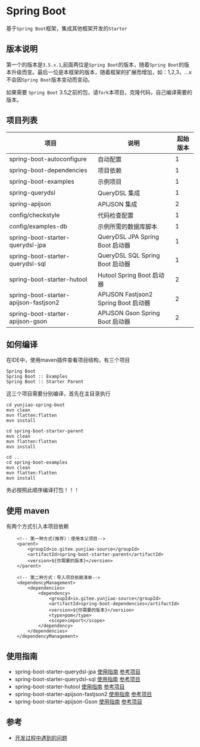 # Spring Boot

基于`Spring Boot`框架，集成其他框架开发的`Starter`

## 版本说明

第一个的版本是`3.5.x.1`,前面两位是`Spring Boot`的版本，随着`Spring Boot`的版本升级而变。最后一位是本框架的版本，随着框架的扩展而增加，如：1,2,3，...x
不会因`Spring Boot`版本变动而变动。

如果需要 `Spring Boot` 3.5之前的包，请`fork`本项目，克隆代码，自己编译需要的版本。

## 项目列表

| 项目                                    | 说明                                | 起始版本 |
|---------------------------------------|-----------------------------------|------|
| spring-boot-autoconfigure             | 自动配置                              | 1    |
| spring-boot-dependencies              | 项目依赖                              | 1    |
| spring-boot-examples                  | 示例项目                              | 1    |
| spring-querydsl                       | QueryDSL 集成                       | 1    |
| spring-apijson                        | APIJSON 集成                        | 2    |
| config/checkstyle                     | 代码检查配置                            | 1    |
| config/examples-db                    | 示例所需的数据库脚本                        | 1    |
| spring-boot-starter-querydsl-jpa      | QueryDSL JPA Spring Boot 启动器      | 1    |
| spring-boot-starter-querydsl-sql      | QueryDSL SQL Spring Boot 启动器      | 1    |
| spring-boot-starter-hutool            | Hutool Spring Boot 启动器            | 2    |
| spring-boot-starter-apijson-fastjson2 | APIJSON Fastjson2 Spring Boot 启动器 | 2    |
| spring-boot-starter-apijson-gson      | APIJSON Gson Spring Boot 启动器      | 2    |

## 如何编译

在IDE中，使用maven插件查看项目结构，有三个项目

```text
Spring Boot
Spring Boot :: Examples
Spring Boot :: Starter Parent
```

这三个项目需要分别编译，首先在主目录执行

```shell
cd yunjiao-spring-boot
mvn clean
mvn flatten:flatten
mvn install

cd spring-boot-starter-parent
mvn clean
mvn flatten:flatten
mvn install

cd ..
cd spring-boot-examples
mvn clean
mvn flatten:flatten
mvn install
```

务必按照此顺序编译打包！！！

## 使用 maven

有两个方式引入本项目依赖

```text
    <!-- 第一种方式(推荐)：使用本父项目-->
    <parent>
        <groupId>io.gitee.yunjiao-source</groupId>
        <artifactId>spring-boot-starter-parent</artifactId>
        <version>${你需要的版本}</version>
    </parent>
    
    <!-- 第二种方式：导入项目依赖清单-->
    <dependencyManagement>
        <dependencies>
            <dependency>
                <groupId>io.gitee.yunjiao-source</groupId>
                <artifactId>spring-boot-dependencies</artifactId>
                <version>${你需要的版本}</version>
                <type>pom</type>
                <scope>import</scope>
            </dependency>
        </dependencies>
    </dependencyManagement>    
```

## 使用指南

* spring-boot-starter-querydsl-jpa [使用指南](./spring-boot-starter-querydsl-jpa/README.md) [参考项目](./examples/example-querydsl-jpa)
* spring-boot-starter-querydsl-sql [使用指南](./spring-boot-starter-querydsl-sql/README.md) [参考项目](./examples/example-querydsl-sql)
* spring-boot-starter-hutool [使用指南](./spring-boot-starter-hutool/README.md) [参考项目](./examples/example-hutool)
* spring-boot-starter-apijson-fastjson2 [使用指南](./spring-boot-starter-apijson-fastjson2/README.md) [参考项目](./examples/example-apijson-fastjson2)
* spring-boot-starter-apijson-Gson [使用指南](./spring-boot-starter-apijson-gson/README.md) [参考项目](./examples/example-apijson-gons)

## 参考

* [开发过程中遇到的问题](./FAQ.md)


